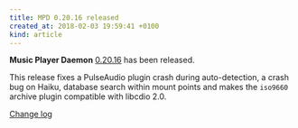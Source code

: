 ```yaml
---
title: MPD 0.20.16 released
created_at: 2018-02-03 19:59:41 +0100
kind: article
---
```


**Music Player Daemon** [0.20.16](/download/mpd/0.20/mpd-0.20.16.tar.xz) has been released.

This release fixes a PulseAudio plugin crash during auto-detection, a
crash bug on Haiku, database search within mount points and makes the
`iso9660` archive plugin compatible with libcdio 2.0.

[Change log](https://raw.githubusercontent.com/MusicPlayerDaemon/MPD/v0.20.16/NEWS)
